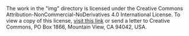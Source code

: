 The work in the "img" directory is licensed under the Creative Commons Attribution-NonCommercial-NoDerivatives 4.0 International License. To view a copy of this license, [visit this link](http://creativecommons.org/licenses/by-nc-nd/4.0/) or send a letter to Creative Commons, PO Box 1866, Mountain View, CA 94042, USA.

